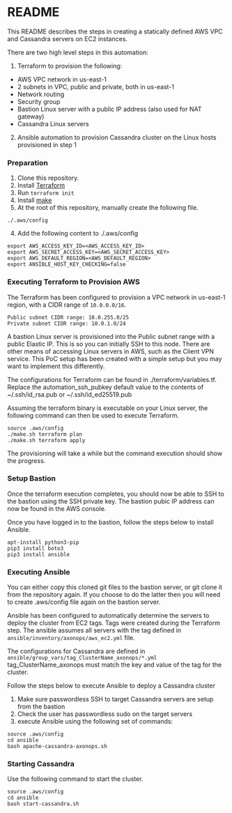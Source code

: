 # README

This README describes the steps in creating a statically defined AWS VPC and Cassandra servers on EC2 instances.

There are two high level steps in this automation:

1. Terraform to provision the following:
* AWS VPC network in us-east-1
* 2 subnets in VPC, public and private, both in us-east-1
* Network routing
* Security group
* Bastion Linux server with a public IP address (also used for NAT gateway)
* Cassandra Linux servers

2. Ansible automation to provision Cassandra cluster on the Linux hosts provisioned in step 1


### Preparation ###
1. Clone this repository.
2. Install [Terraform](https://developer.hashicorp.com/terraform/tutorials/aws-get-started/install-cli)
3. Run `terraform init`
4. Install [make](https://formulae.brew.sh/formula/make)
5. At the root of this repository, manually create the following file.
```
./.aws/config
```
4. Add the following content to ./.aws/config
```
export AWS_ACCESS_KEY_ID=<AWS_ACCESS_KEY_ID>
export AWS_SECRET_ACCESS_KEY=<AWS_SECRET_ACCESS_KEY>
export AWS_DEFAULT_REGION=<AWS_DEFAULT_REGION>
export ANSIBLE_HOST_KEY_CHECKING=false
```

### Executing Terraform to Provision AWS ###
The Terraform has been configured to provision a VPC network in us-east-1 region, with a CIDR range of `10.0.0.0/16`.

```
Public subnet CIDR range: 10.0.255.0/25
Private subnet CIDR range: 10.0.1.0/24
```

A bastion Linux server is provisioned into the Public subnet range with a public Elastic IP. This is so you can initially SSH to this node. There are other means of accessing Linux servers in AWS, such as the Client VPN service. This PoC setup has been created with a simple setup but you may want to implement this differently.

The configurations for Terraform can be found in ./terraform/variables.tf.  Replace the automation_ssh_pubkey default value to the contents of ~/.ssh/id_rsa.pub or ~/.ssh/id_ed25519.pub

Assuming the terraform binary is executable on your Linux server, the following command can then be used to execute Terraform.

```
source .aws/config
./make.sh terraform plan
./make.sh terraform apply
```

The provisioning will take a while but the command execution should show the progress.


### Setup Bastion ###
Once the terraform execution completes, you should now be able to SSH to the bastion using the SSH private key. The bastion pubic IP address can now be found in the AWS console.

Once you have logged in to the bastion, follow the steps below to install Ansible.

```
apt-install python3-pip
pip3 install boto3
pip3 install ansible
```


### Executing Ansible ###
You can either copy this cloned git files to the bastion server, or git clone it from the repository again. If you choose to do the latter then you will need to create .aws/config file again on the bastion server.

Ansible has been configured to automatically determine the servers to deploy the cluster from EC2 tags. Tags were created during the Terraform step. The ansible assumes all servers with the tag defined in `ansible/inventory/axonops/aws_ec2.yml` file.

The configurations for Cassandra are defined in `ansible/group_vars/tag_ClusterName_axonops/*.yml`
tag_ClusterName_axonops must match the key and value of the tag for the cluster.


Follow the steps below to execute Ansible to deploy a Cassandra cluster

1. Make sure passwordless SSH to target Cassandra servers are setup from the bastion
2. Check the user has passwordless sudo on the target servers
3. execute Ansible using the following set of commands:
```
source .aws/config
cd ansible
bash apache-cassandra-axonops.sh
```



### Starting Cassandra ###
Use the following command to start the cluster.
```
source .aws/config
cd ansible
bash start-cassandra.sh
```



